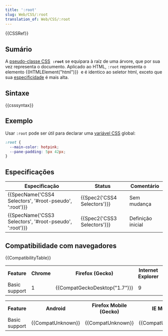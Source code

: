 ```yaml
---
title: ':root'
slug: Web/CSS/:root
translation_of: Web/CSS/:root
---
```

{{CSSRef}}

## Sumário

A [pseudo-classe CSS](/en-US/docs/Web/CSS/Pseudo-classes)  **`:root`** se equipara à raíz de uma árvore, que por sua vez representa o documento. Aplicado ao HTML, `:root` representa o elemento {{HTMLElement("html")}}  e é identico ao seletor html, exceto que sua [especificidade](/pt-BR/docs/Web/CSS/Specificity) é mais alta.

## Sintaxe

{{csssyntax}}

## Exemplo

Usar `:root` pode ser útil para declarar uma [variável CSS](/en-US/docs/Web/CSS/Using_CSS_variables) global:

```css
:root {
  --main-color: hotpink;
  --pane-padding: 5px 42px;
}
```

## Especificações

| Especificação                                                            | Status                               | Comentário        |
| ------------------------------------------------------------------------ | ------------------------------------ | ----------------- |
| {{SpecName('CSS4 Selectors', '#root-pseudo', ':root')}} | {{Spec2('CSS4 Selectors')}} | Sem mudança       |
| {{SpecName('CSS3 Selectors', '#root-pseudo', ':root')}} | {{Spec2('CSS3 Selectors')}} | Definição inicial |

## Compatibilidade com navegadores

{{CompatibilityTable}}

<div id="compat-desktop"><table class="compat-table"><tbody><tr><th>Feature</th><th>Chrome</th><th>Firefox (Gecko)</th><th>Internet Explorer</th><th>Opera</th><th>Safari</th></tr><tr><td>Basic support</td><td>1</td><td>{{CompatGeckoDesktop("1.7")}}</td><td>9</td><td>9.5</td><td>1.0</td></tr></tbody></table></div>

<div id="compat-mobile"><table class="compat-table"><tbody><tr><th>Feature</th><th>Android</th><th>Firefox Mobile (Gecko)</th><th>IE Mobile</th><th>Opera Mobile</th><th>Safari Mobile</th></tr><tr><td>Basic support</td><td>{{CompatUnknown}}</td><td>{{CompatUnknown}}</td><td>{{CompatUnknown}}</td><td>{{CompatUnknown}}</td><td>{{CompatUnknown}}</td></tr></tbody></table></div>

